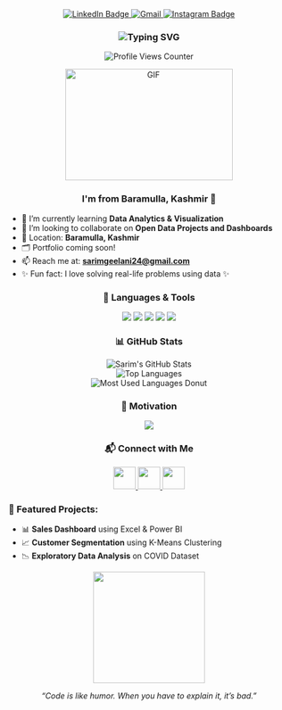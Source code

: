 <!-- Sarim's GitHub Profile README -->

<!-- Center Align Social Badges -->
<div id="badges" align="center">
    <a href="https://www.linkedin.com/in/sarimhameed" target="_blank">
        <img src="https://img.shields.io/badge/LinkedIn-blue?style=for-the-badge&logo=linkedin&logoColor=white" alt="LinkedIn Badge"/>
    </a>
    <a href="mailto:sarimgeelani24@gmail.com" target="_blank">
        <img src="https://img.shields.io/badge/Gmail-sarimgeelani24@gmail.com-red?style=for-the-badge&logo=gmail&logoColor=white" alt="Gmail"/>
    </a>
    <a href="https://www.instagram.com/sarim______geelani?igsh=dXcxZWZsYjlkMHow" target="_blank">
        <img src="https://img.shields.io/badge/Instagram-Follow--me-E4405F?style=for-the-badge&logo=instagram&logoColor=white" alt="Instagram Badge"/>
    </a>
</div>

<!-- Typing Animation Heading -->
<h3 align="center">
  <img src="https://readme-typing-svg.herokuapp.com?font=Fira+Code&duration=3000&pause=1000&center=true&vCenter=true&multiline=true&width=435&lines=Hi+%F0%9F%91%8B%2C+I'm+Sarim+Hameed;+" alt="Typing SVG" />
</h3>

<!-- Profile Views Counter -->
<p align="center">
    <img src="https://komarev.com/ghpvc/?username=sarimhameed-code&label=Profile%20views&color=0e75b6&style=flat" alt="Profile Views Counter" />
</p>

<div align="center">
    <img src="https://media.giphy.com/media/RbDKaczqWovIugyJmW/giphy.gif" width="300" height="200" alt="GIF"/>
</div>

<h3 align="center">I'm from Baramulla, Kashmir 🌄</h3>

- 🌟 I’m currently learning **Data Analytics & Visualization**
- 🤝 I’m looking to collaborate on **Open Data Projects and Dashboards**
- 📍 Location: **Baramulla, Kashmir**
- 🗂️ Portfolio coming soon!
- 📫 Reach me at: **sarimgeelani24@gmail.com**
- ✨ Fun fact: I love solving real-life problems using data ✨

<!-- Tech Stack Badges -->
<h3 align="center">🚀 Languages & Tools</h3>
<p align="center">
  <img src="https://img.shields.io/badge/Python-3776AB?style=for-the-badge&logo=python&logoColor=white"/>
  <img src="https://img.shields.io/badge/Excel-217346?style=for-the-badge&logo=microsoft-excel&logoColor=white"/>
  <img src="https://img.shields.io/badge/MySQL-005C84?style=for-the-badge&logo=mysql&logoColor=white"/>
  <img src="https://img.shields.io/badge/Pandas-150458?style=for-the-badge&logo=pandas&logoColor=white"/>
  <img src="https://img.shields.io/badge/Seaborn-34A4EB?style=for-the-badge&logoColor=white"/>
</p>

<!-- GitHub Stats -->
<h3 align="center">📊 GitHub Stats</h3>
<p align="center">
  <img src="https://github-readme-stats.vercel.app/api?username=sarimhameed-code&show_icons=true&theme=radical" alt="Sarim's GitHub Stats"/>
  <br>
  <img src="https://github-readme-stats.vercel.app/api/top-langs/?username=sarimhameed-code&layout=compact&theme=radical" alt="Top Languages"/>
  <br>
  <img src="https://github-readme-stats.vercel.app/api/top-langs/?username=sarimhameed-code&langs_count=10&theme=radical&layout=donut" alt="Most Used Languages Donut"/>
  <br>
  
</p>

<!-- Quote Card -->
<h3 align="center">🧠 Motivation</h3>
<p align="center">
  <img src="https://quotes-github-readme.vercel.app/api?type=horizontal&theme=radical" />
</p>

<!-- Connect Icons -->
<h3 align="center">📬 Connect with Me</h3>
<p align="center">
  <a href="https://www.linkedin.com/in/sarimhameed" target="_blank">
    <img src="https://img.icons8.com/color/48/000000/linkedin.png" width="40" />
  </a>
  <a href="mailto:sarimgeelani24@gmail.com" target="_blank">
    <img src="https://img.icons8.com/color/48/000000/gmail--v1.png" width="40" />
  </a>
  <a href="https://www.instagram.com/sarim______geelani" target="_blank">
    <img src="https://img.icons8.com/color/48/000000/instagram-new.png" width="40" />
  </a>
</p>

<!-- Projects Showcase -->
<h3 align="left">📂 Featured Projects:</h3>
<ul>
  <li>📊 <strong>Sales Dashboard</strong> using Excel & Power BI</li>
  <li>📈 <strong>Customer Segmentation</strong> using K-Means Clustering</li>
  <li>📉 <strong>Exploratory Data Analysis</strong> on COVID Dataset</li>
</ul>

<!-- Footer -->
<div align="center">
  <img src="https://media.giphy.com/media/qgQUggAC3Pfv687qPC/giphy.gif" width="200"/>
  <p><em>“Code is like humor. When you have to explain it, it’s bad.”</em></p>
</div>
